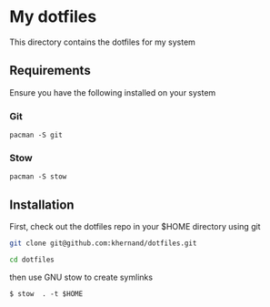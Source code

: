 # My dotfiles

This directory contains the dotfiles for my system

## Requirements

Ensure you have the following installed on your system

### Git

```
pacman -S git
```

### Stow

```
pacman -S stow
```

## Installation

First, check out the dotfiles repo in your $HOME directory using git

```bash
git clone git@github.com:khernand/dotfiles.git
```
```bash
cd dotfiles
```

then use GNU stow to create symlinks

```
$ stow  . -t $HOME
```
